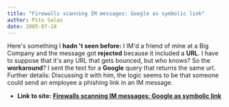 ```yaml
---
title: "Firewalls scanning IM messages: Google as symbolic link"
author: Pito Salas
date: 2005-07-18
---
```


Here's something I **hadn 't seen before:** I IM'd a friend of mine at a Big
Company and the message got **rejected** because it included a **URL**. I have
to suppose that it's any URL that gets bounced, but who knows?  So the
**workaround**? I sent the text for a **Google** query that returns the same
url. Further details: Discussing it with him, the logic seems to be that
someone could send an employee a phishing link in an IM message.


* **Link to site:** **[Firewalls scanning IM messages: Google as symbolic link](None)**
